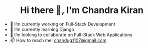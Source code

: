 <h1 align="center">Hi there 👋, I'm Chandra Kiran</h1>

- 🔭 I’m currently working on Full-Stack Development
- 🌱 I’m currently learning Django
- 👯 I’m looking to collaborate on Full-Stack Web Applications
- 📫 How to reach me: chandug1107@gmail.com

<!--
**imchandu1107/imchandu1107** is a ✨ _special_ ✨ repository because its `README.md` (this file) appears on your GitHub profile.

Here are some ideas to get you started:


- 🤔 I’m looking for help with ...
- 💬 Ask me about ...
- 😄 Pronouns: ...
- ⚡ Fun fact: ...
-->
